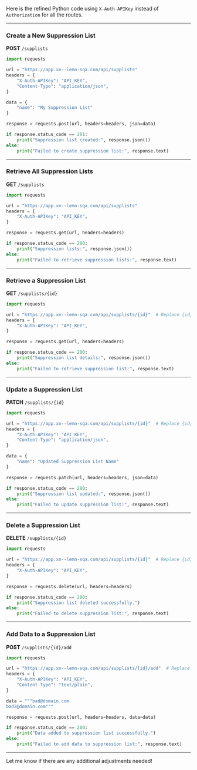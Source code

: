 Here is the refined Python code using `X-Auth-APIKey` instead of `Authorization` for all the routes.

---

### **Create a New Suppression List**
**POST** `/supplists`

```python
import requests

url = "https://app.xn--lemn-sqa.com/api/supplists"
headers = {
    "X-Auth-APIKey": "API_KEY",
    "Content-Type": "application/json",
}

data = {
    "name": "My Suppression List"
}

response = requests.post(url, headers=headers, json=data)

if response.status_code == 201:
    print("Suppression list created:", response.json())
else:
    print("Failed to create suppression list:", response.text)
```

---

### **Retrieve All Suppression Lists**
**GET** `/supplists`

```python
import requests

url = "https://app.xn--lemn-sqa.com/api/supplists"
headers = {
    "X-Auth-APIKey": "API_KEY",
}

response = requests.get(url, headers=headers)

if response.status_code == 200:
    print("Suppression lists:", response.json())
else:
    print("Failed to retrieve suppression lists:", response.text)
```

---

### **Retrieve a Suppression List**
**GET** `/supplists/{id}`

```python
import requests

url = "https://app.xn--lemn-sqa.com/api/supplists/{id}"  # Replace {id} with the suppression list ID
headers = {
    "X-Auth-APIKey": "API_KEY",
}

response = requests.get(url, headers=headers)

if response.status_code == 200:
    print("Suppression list details:", response.json())
else:
    print("Failed to retrieve suppression list:", response.text)
```

---

### **Update a Suppression List**
**PATCH** `/supplists/{id}`

```python
import requests

url = "https://app.xn--lemn-sqa.com/api/supplists/{id}"  # Replace {id} with the suppression list ID
headers = {
    "X-Auth-APIKey": "API_KEY",
    "Content-Type": "application/json",
}

data = {
    "name": "Updated Suppression List Name"
}

response = requests.patch(url, headers=headers, json=data)

if response.status_code == 200:
    print("Suppression list updated:", response.json())
else:
    print("Failed to update suppression list:", response.text)
```

---

### **Delete a Suppression List**
**DELETE** `/supplists/{id}`

```python
import requests

url = "https://app.xn--lemn-sqa.com/api/supplists/{id}"  # Replace {id} with the suppression list ID
headers = {
    "X-Auth-APIKey": "API_KEY",
}

response = requests.delete(url, headers=headers)

if response.status_code == 200:
    print("Suppression list deleted successfully.")
else:
    print("Failed to delete suppression list:", response.text)
```

---

### **Add Data to a Suppression List**
**POST** `/supplists/{id}/add`

```python
import requests

url = "https://app.xn--lemn-sqa.com/api/supplists/{id}/add"  # Replace {id} with the suppression list ID
headers = {
    "X-Auth-APIKey": "API_KEY",
    "Content-Type": "text/plain",
}

data = """bad@domain.com
bad2@domain.com"""

response = requests.post(url, headers=headers, data=data)

if response.status_code == 200:
    print("Data added to suppression list successfully.")
else:
    print("Failed to add data to suppression list:", response.text)
```

---

Let me know if there are any additional adjustments needed!

